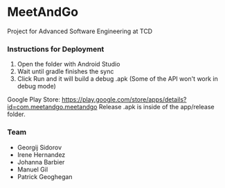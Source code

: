 # MeetAndGo
Project for Advanced Software Engineering at TCD

### Instructions for Deployment
1. Open the folder with Android Studio
2. Wait until gradle finishes the sync
3. Click Run and it will build a debug .apk (Some of the API won't work in debug mode)

Google Play Store: https://play.google.com/store/apps/details?id=com.meetandgo.meetandgo
Release .apk is inside of the app/release folder.

### Team 
- Georgij Sidorov
- Irene Hernandez
- Johanna Barbier
- Manuel Gil
- Patrick Geoghegan

